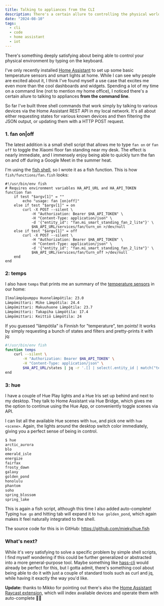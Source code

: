 ```yaml
---
title: Talking to appliances from the CLI
description: There's a certain allure to controlling the physical world on the keyboard
date: "2024-08-10"
tags:
  - cli
  - code
  - home assistant
  - iot
---
```


There's something deeply satisfying about being able to control your physical environment by typing on the keyboard.

I've only recently installed [Home Assistant](https://www.home-assistant.io/) to set up some basic temperature sensors and smart lights at home. While I can see why people are excited about it, I think I've found myself a use case that excites me even more than the cool dashboards and widgets. Spending a lot of my time on a command line (not to mention my home office), I noticed there's a certain allure to talking to appliances **from the command line**.

So far I've built three shell commands that work simply by talking to various devices via the Home Assistant REST API in my local network. It's all about either requesting states for various known devices and then filtering the JSON output, or updating them with a HTTP POST request.

### 1. fan on|off

The latest addition is a small shell script that allows me to type `fan on` or `fan off` to toggle the Xiaomi floor fan standing near my desk. The effect is nearly immediate, and I immensely enjoy being able to quickly turn the fan on and off during a Google Meet in the summer heat.

I'm using the [fish shell](https://fishshell.com/), so I wrote it as a fish function. This is how `fish/functions/fan.fish` looks:

```fish
#!/usr/bin/env fish
# Requires environment variables HA_API_URL and HA_API_TOKEN
function fan
    if test "$argv[1]" = ""
        echo "usage: fan [on|off]"
    else if test "$argv[1]" = on
        curl -X POST --silent \
            -H "Authorization: Bearer $HA_API_TOKEN" \
            -H "Content-Type: application/json" \
            -d '{"entity_id": "fan.mi_smart_standing_fan_2_lite"}' \
            $HA_API_URL/services/fan/turn_on >/dev/null
    else if test "$argv[1]" = off
        curl -X POST --silent \
            -H "Authorization: Bearer $HA_API_TOKEN" \
            -H "Content-Type: application/json" \
            -d '{"entity_id": "fan.mi_smart_standing_fan_2_lite"}' \
            $HA_API_URL/services/fan/turn_off >/dev/null
    end
end
```

### 2: temps

I also have `temps` that prints me an summary of the [temperature sensors](https://sonoff.tech/product/gateway-and-sensors/snzb-02p/) in our home:

```sh
Ilmalämpöpumppu Huonelämpötila: 23.0
Lämpömittari: Mike Lämpötila: 24.4
Lämpömittari: Makuuhuone Lämpötila: 23.7
Lämpömittari: Takapiha Lämpötila: 17.4
Lämpömittari: Keittiö Lämpötila: 24
```

If you guessed "lämpötila" is Finnish for "temperature", ten points! It works by simply requesting a bunch of states and filters and pretty-prints it with jq:

```sh
#!/usr/bin/env fish
function temps
    curl --silent \
        -H "Authorization: Bearer $HA_API_TOKEN" \
        -H "Content-Type: application/json" \
        $HA_API_URL/states | jq -r '.[] | select(.entity_id | match("temperature")) | select(.attributes.unit_of_measurement == "°C") | "\(.attributes.friendly_name): \(.state)"'
end
```

### 3: hue

I have a couple of Hue Play lights and a Hue Iris set up behind and next to my desktop. They talk to Home Assistant via Hue Bridge, which gives me the option to continue using the Hue App, or conveniently toggle scenes via API.

I can list all the available Hue scenes with `hue`,  and pick one with `hue <scene>`. Again, the lights around the desktop switch color immediately, giving you a perfect sense of being in control.

```sh
$ hue
arctic_aurora
blo
emerald_isle
energize
fairfax
frosty_dawn
galaxy
golden_pond
honolulu
phantom
soho
spring_blossom
spring_lake
```

This is again a fish script, although this time I also added auto-complete! Typing `hue go` and hitting tab will expand it to `hue golden_pond`, which again makes it feel naturally integrated to the shell.

The source code for this is in GitHub: <https://github.com/mieky/hue.fish>

### What's next?

While it's very satisfying to solve a specific problem by simple shell scripts, I find myself wondering if this could be further generalized or abstracted into a more general-purpose tool. Maybe something like [hass-cli](https://www.home-assistant.io/blog/2019/02/04/introducing-home-assistant-cli/) would already be perfect for this, but I gotta admit, there's something cool about being able to do it with just a couple of standard tools such as curl and jq, while having it exactly the way you'd like.

**Update:** thanks to Mikko for pointing out there's also the [Home Assistant Raycast extension](https://www.raycast.com/tonka3000/homeassistant), which will index available devices and operate them with auto-complete ✌🏻
